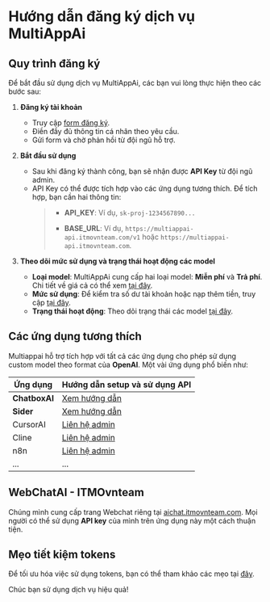 # Hướng dẫn đăng ký dịch vụ MultiAppAi

## Quy trình đăng ký

Để bắt đầu sử dụng dịch vụ MultiAppAi, các bạn vui lòng thực hiện theo các bước sau:

1. **Đăng ký tài khoản**

   - Truy cập [form đăng ký](https://forms.gle/knjWfYPLjtVVLR8Z9).
   - Điền đầy đủ thông tin cá nhân theo yêu cầu.
   - Gửi form và chờ phản hồi từ đội ngũ hỗ trợ.

2. **Bắt đầu sử dụng**
   - Sau khi đăng ký thành công, bạn sẽ nhận được **API Key** từ đội ngũ admin.
   - API Key có thể được tích hợp vào các ứng dụng tương thích. Để tích hợp, bạn cần hai thông tin:
      > - **API_KEY**: Ví dụ, `sk-proj-1234567890...`
      >
      > - **BASE_URL**: Ví dụ, `https://multiappai-api.itmovnteam.com/v1` hoặc `https://multiappai-api.itmovnteam.com`.

3. **Theo dõi mức sử dụng và trạng thái hoạt động các model**
   - **Loại model**: MultiAppAi cung cấp hai loại model: **Miễn phí** và **Trả phí**. Chi tiết về giá cả có thể xem [tại đây](/pages/pricing/pricing).
   - **Mức sử dụng**: Để kiểm tra số dư tài khoản hoặc nạp thêm tiền, truy cập [tại đây](/pages/pricing/recharged).
   - **Trạng thái hoạt động**: Theo dõi trạng thái các model [tại đây](/pages/guide/modelstatus).

## Các ứng dụng tương thích

Multiappai hỗ trợ tích hợp với tất cả các ứng dụng cho phép sử dụng custom model theo format của **OpenAI**.
Một vài ứng dụng phổ biến như:

| Ứng dụng      | Hướng dẫn setup và sử dụng API                                                                   |
| ------------- | ------------------------------------------------------------------------------------------------ |
| **ChatboxAI** | [Xem hướng dẫn](https://github.com/itmovnteam/multiappai-compatible-apps/blob/main/ChatboxAI.md) |
| **Sider**     | [Xem hướng dẫn](https://github.com/itmovnteam/multiappai-compatible-apps/blob/main/SiderAI.md)   |
| CursorAI      | [Liên hệ admin](https://t.me/multiappai_itmovnteam)                                              |
| Cline         | [Liên hệ admin](https://t.me/multiappai_itmovnteam)                                              |
| n8n           | [Liên hệ admin](https://t.me/multiappai_itmovnteam)                                              |
| ...           | ...                                                                                              |

## WebChatAI - ITMOvnteam

Chúng mình cung cấp trang Webchat riêng tại [aichat.itmovnteam.com](https://aichat.itmovnteam.com). Mọi người có thể sử dụng **API key** của mình trên ứng dụng này một cách thuận tiện.


## Mẹo tiết kiệm tokens

Để tối ưu hóa việc sử dụng tokens, bạn có thể tham khảo các mẹo tại [đây](https://github.com/itmovnteam/multiappai-compatible-apps/blob/main/Tips.md). 

Chúc bạn sử dụng dịch vụ hiệu quả!